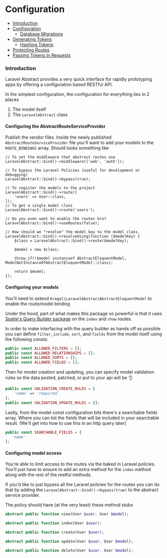 # Configuration

- [Introduction](#introduction)
- [Configuration](#configuration)
    - [Database Migrations](#database-preparation)
- [Generating Tokens](#generating-tokens)
    - [Hashing Tokens](#hashing-tokens)
- [Protecting Routes](#protecting-routes)
- [Passing Tokens In Requests](#passing-tokens-in-requests)

### Introduction
Laravel Abstract provides a very quick interface for rapidly prototyping apps by offering a configuration based RESTful API.

In the simplest configuration, the configuration for everything lies in 2 places 
  1. The model itself
  2. The `LaravelAbstract` class

#### Configuring the AbstractRouteServiceProvider

Publish the vendor files. Inside the newly published `AbstractRouteServiceProvider` file you'll want to add your models to the `ROUTE_BINDINGS` array. Should looks something like

```
// To set the middleware that abstract routes use
LaravelAbstract::bind()->middleware(['web', 'auth']);
```
```
// To bypass the Laravel Policies (useful for development or debugging)
LaravelAbstract::bind()->bypass(true);
```
```
// To register the models to the project
LaravelAbstract::bind()->route([
    'users' => User::class,
]);
// To get a single model class
LaravelAbstract::bind()->route('users');
```
```
// Do you even want to enable the routes bro?
LaravelAbstract::bind()->useRoutes(false);
```
```
// How should we "resolve" the model key to the model class.
LaravelAbstract::bind()->resolveUsing(function ($modelKey) {
    $class = LaravelAbstract::bind()->route($modelKey);
    
    $model = new $class;
    
    throw_if(!$model instanceof AbstractEloquentModel, ModelNotInstanceOfAbstractEloquentModel::class);
    
    return $model;
});

```
#### Configuring your models
You'll need to extend `Kregel\LaravelAbstrac\AbstractEloquentModel` to enable the route/model binding 

Under the hood, part of what makes this package so powerful is that it uses [Spatie's Query Builder package](https://github.com/spatie/laravel-query-builder) on the `index` and `show` routes.

In order to make interfacing with the query builder as hands off as possible you can define `filter`, `include`, `sort`, and `fields` from the model itself using the following consts:

```php
public const ALLOWED_FILTERS = [];
public const ALLOWED_RELATIONSHIPS = [];
public const ALLOWED_SORTS = [];
public const ALLOWED_FIELDS = [];
```

Then for model creation and updating, you can specify model validation rules so the data posted, patched, or put to your api will be :ok_hand:
```php
public const VALIDATION_CREATE_RULES = [
    'name' => 'required'
];
public const VALIDATION_UPDATE_RULES = [];
```

Lastly, from the model const configuration bits there's a searchable fields array. Where you can list the fields that will be included in your searchable result. (We'll get into how to use this in an http query later)
```php
public const SEARCHABLE_FIELDS = [
   'name'
];
```

#### Configuring model access
You're able to limit access to the routes via the baked in Laravel policies. You'll just have to ensure to add an extra method for the `index` method along with the rest of the restful methods.

If you'd like to just bypass all the Laravel policies for the routes you can do that by adding the `LaravelAbstract::bind()->bypass(true)` to the abstract service provider.

The policy should have (at the very least) these method stubs
```php
abstract public function view(User $user, User $model);

abstract public function index(User $user);

abstract public function create(User $user);

abstract public function update(User $user, User $model);

abstract public function delete(User $user, User $model);
```